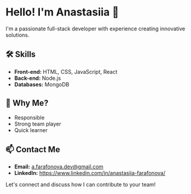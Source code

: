 # Hello! I'm Anastasiia 👋

I'm a passionate full-stack developer with experience creating innovative solutions.

## 🛠️ Skills

- **Front-end:** HTML, CSS, JavaScript, React
- **Back-end:** Node.js
- **Databases:** MongoDB

## 🎯 Why Me?

- Responsible
- Strong team player
- Quick learner

## 📫 Contact Me

- **Email:** a.farafonova.dev@gmail.com 
- **LinkedIn:** https://www.linkedin.com/in/anastasiia-farafonova/

Let's connect and discuss how I can contribute to your team!

 



